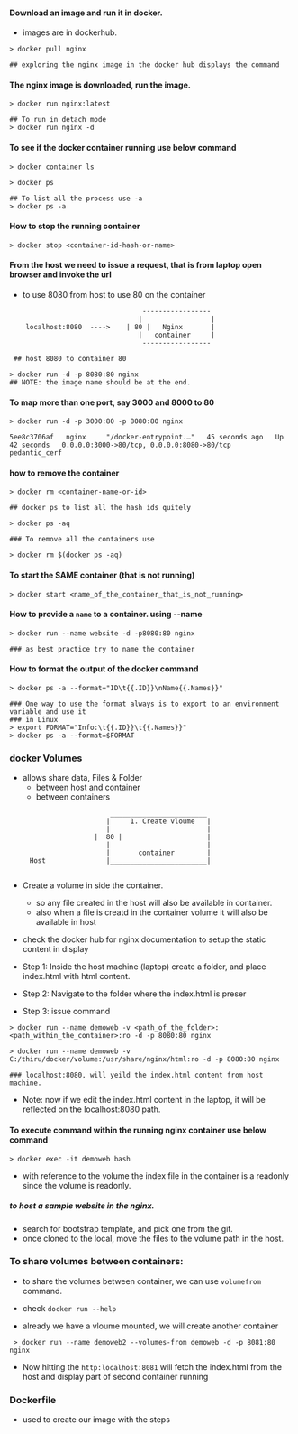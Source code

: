#### Download an image and run it in docker.
  - images are in dockerhub.
  
```
> docker pull nginx

## exploring the nginx image in the docker hub displays the command
```

#### The nginx image is downloaded, run the image.
```
> docker run nginx:latest

## To run in detach mode
> docker run nginx -d

```

#### To see if the docker container running use below command
```
> docker container ls 

> docker ps 

## To list all the process use -a
> docker ps -a
```

#### How to stop the running container
```
> docker stop <container-id-hash-or-name>
```

#### From the host we need to issue a request, that is from laptop open browser and invoke the url
  - to use 8080 from host to use 80 on the container
```
                                 -----------------
                                |                 |
    localhost:8080  ---->    | 80 |   Nginx       |
                                |   container     |
                                 -----------------
```                                 
   
```
 ## host 8080 to container 80
 
> docker run -d -p 8080:80 nginx
## NOTE: the image name should be at the end.
```

#### To map more than one port, say 3000 and 8000 to 80 

```
> docker run -d -p 3000:80 -p 8080:80 nginx

5ee8c3706af   nginx     "/docker-entrypoint.…"   45 seconds ago   Up 42 seconds   0.0.0.0:3000->80/tcp, 0.0.0.0:8080->80/tcp   pedantic_cerf
```

#### how to remove the container 
```
> docker rm <container-name-or-id>

## docker ps to list all the hash ids quitely

> docker ps -aq 

### To remove all the containers use

> docker rm $(docker ps -aq)
```

#### To start the SAME container (that is not running)

```
> docker start <name_of_the_container_that_is_not_running>
```

#### How to provide a `name` to a container. using --name
```
> docker run --name website -d -p8080:80 nginx

### as best practice try to name the container
```

#### How to format the output of the docker command
```
> docker ps -a --format="ID\t{{.ID}}\nName{{.Names}}"

### One way to use the format always is to export to an environment variable and use it
### in Linux
> export FORMAT="Info:\t{{.ID}}\t{{.Names}}"
> docker ps -a --format=$FORMAT
```

### docker Volumes 
  - allows share data, Files & Folder 
     - between host and container
     - between containers

```
                         ________________________
                        |     1. Create vloume   |
                        |                        |
                     |  80 |                     |
                        |                        |
                        |       container        |
     Host               |________________________|
                        
```

- Create a volume in side the container.
  - so any file created in the host will also be available in container.
  - also when a file is creatd in the container volume it will also be available in host

- check the docker hub for nginx documentation to setup the static content in display

- Step 1: Inside the host machine (laptop) create a folder, and place index.html with html content.
- Step 2: Navigate to the folder where the index.html is preser
- Step 3: issue command

```
> docker run --name demoweb -v <path_of_the_folder>:<path_within_the_container>:ro -d -p 8080:80 nginx 

> docker run --name demoweb -v C:/thiru/docker/volume:/usr/share/nginx/html:ro -d -p 8080:80 nginx

### localhost:8080, will yeild the index.html content from host machine.
```
 - Note: now if we edit the index.html content in the laptop, it will be reflected on the localhost:8080 path.

#### To execute command within the running nginx container use below command
```
> docker exec -it demoweb bash
```
- with reference to the volume the index file in the container is a readonly since the volume is readonly.

##### to host a sample website in the nginx.
  - search for bootstrap template, and pick one from the git. 
  - once cloned to the local, move the files to the volume path in the host.

### To share volumes between containers:
 - to share the volumes between container, we can use `volumefrom` command.
 - check `docker run --help`

 - already we have a vloume mounted, we will create another container
 ```
  > docker run --name demoweb2 --volumes-from demoweb -d -p 8081:80 nginx
 ```
  - Now hitting the `http:localhost:8081` will fetch the index.html from the host and display part of second container running
  

### Dockerfile
  - used to create our image with the steps


 
 
